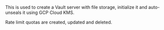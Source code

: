 This is used to create a Vault server with file storage, initialize it and auto-unseals it using GCP Cloud KMS.  

Rate limit quotas are created, updated and deleted.
